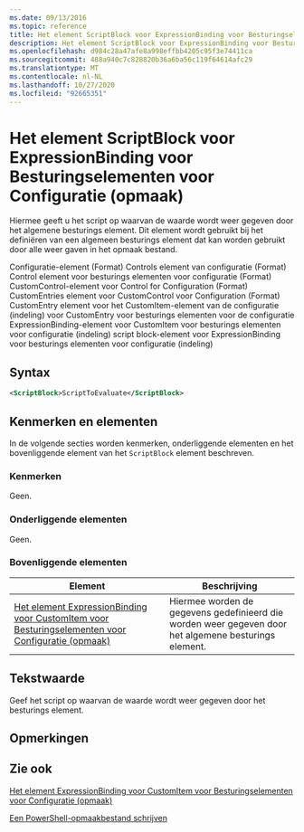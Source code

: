 ```yaml
---
ms.date: 09/13/2016
ms.topic: reference
title: Het element ScriptBlock voor ExpressionBinding voor Besturingselementen voor Configuratie (opmaak)
description: Het element ScriptBlock voor ExpressionBinding voor Besturingselementen voor Configuratie (opmaak)
ms.openlocfilehash: d984c28a47afe8a998effbb4205c95f3e74411ca
ms.sourcegitcommit: 488a940c7c828820b36a6ba56c119f64614afc29
ms.translationtype: MT
ms.contentlocale: nl-NL
ms.lasthandoff: 10/27/2020
ms.locfileid: "92665351"
---
```

# <a name="scriptblock-element-for-expressionbinding-for-controls-for-configuration-format"></a>Het element ScriptBlock voor ExpressionBinding voor Besturingselementen voor Configuratie (opmaak)

Hiermee geeft u het script op waarvan de waarde wordt weer gegeven door het algemene besturings element. Dit element wordt gebruikt bij het definiëren van een algemeen besturings element dat kan worden gebruikt door alle weer gaven in het opmaak bestand.

Configuratie-element (Format) Controls element van configuratie (Format) Control element voor besturings elementen voor configuratie (Format) CustomControl-element voor Control for Configuration (Format) CustomEntries element voor CustomControl voor Configuration (Format) CustomEntry element voor het CustomItem-element van de configuratie (indeling) voor CustomEntry voor besturings elementen voor de configuratie ExpressionBinding-element voor CustomItem voor besturings elementen voor configuratie (indeling) script block-element voor ExpressionBinding voor besturings elementen voor configuratie (indeling)

## <a name="syntax"></a>Syntax

```xml
<ScriptBlock>ScriptToEvaluate</ScriptBlock>
```

## <a name="attributes-and-elements"></a>Kenmerken en elementen

In de volgende secties worden kenmerken, onderliggende elementen en het bovenliggende element van het `ScriptBlock` element beschreven.

### <a name="attributes"></a>Kenmerken

Geen.

### <a name="child-elements"></a>Onderliggende elementen

Geen.

### <a name="parent-elements"></a>Bovenliggende elementen

|Element|Beschrijving|
|-------------|-----------------|
|[Het element ExpressionBinding voor CustomItem voor Besturingselementen voor Configuratie (opmaak)](./expressionbinding-element-for-customitem-for-controls-for-configuration-format.md)|Hiermee worden de gegevens gedefinieerd die worden weer gegeven door het algemene besturings element.|

## <a name="text-value"></a>Tekstwaarde

Geef het script op waarvan de waarde wordt weer gegeven door het besturings element.

## <a name="remarks"></a>Opmerkingen

## <a name="see-also"></a>Zie ook

[Het element ExpressionBinding voor CustomItem voor Besturingselementen voor Configuratie (opmaak)](./expressionbinding-element-for-customitem-for-controls-for-configuration-format.md)

[Een PowerShell-opmaakbestand schrijven](./writing-a-powershell-formatting-file.md)
